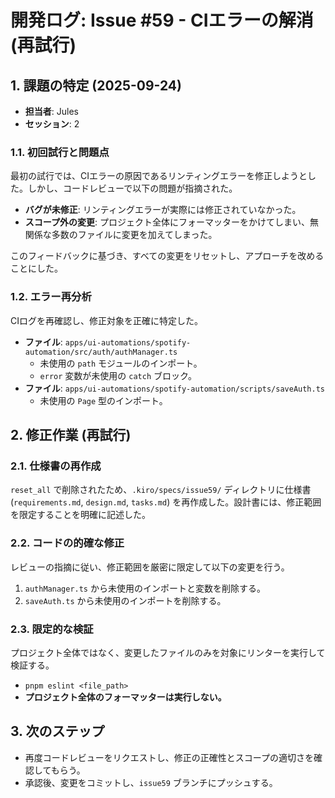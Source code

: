 # 開発ログ: Issue #59 - CIエラーの解消 (再試行)

## 1. 課題の特定 (2025-09-24)

- **担当者**: Jules
- **セッション**: 2

### 1.1. 初回試行と問題点

最初の試行では、CIエラーの原因であるリンティングエラーを修正しようとした。しかし、コードレビューで以下の問題が指摘された。
- **バグが未修正**: リンティングエラーが実際には修正されていなかった。
- **スコープ外の変更**: プロジェクト全体にフォーマッターをかけてしまい、無関係な多数のファイルに変更を加えてしまった。

このフィードバックに基づき、すべての変更をリセットし、アプローチを改めることにした。

### 1.2. エラー再分析

CIログを再確認し、修正対象を正確に特定した。
- **ファイル**: `apps/ui-automations/spotify-automation/src/auth/authManager.ts`
  - 未使用の `path` モジュールのインポート。
  - `error` 変数が未使用の `catch` ブロック。
- **ファイル**: `apps/ui-automations/spotify-automation/scripts/saveAuth.ts`
  - 未使用の `Page` 型のインポート。

## 2. 修正作業 (再試行)

### 2.1. 仕様書の再作成

`reset_all` で削除されたため、`.kiro/specs/issue59/` ディレクトリに仕様書 (`requirements.md`, `design.md`, `tasks.md`) を再作成した。設計書には、修正範囲を限定することを明確に記述した。

### 2.2. コードの的確な修正

レビューの指摘に従い、修正範囲を厳密に限定して以下の変更を行う。
1.  `authManager.ts` から未使用のインポートと変数を削除する。
2.  `saveAuth.ts` から未使用のインポートを削除する。

### 2.3. 限定的な検証

プロジェクト全体ではなく、変更したファイルのみを対象にリンターを実行して検証する。
- `pnpm eslint <file_path>`
- **プロジェクト全体のフォーマッターは実行しない。**

## 3. 次のステップ

- 再度コードレビューをリクエストし、修正の正確性とスコープの適切さを確認してもらう。
- 承認後、変更をコミットし、`issue59` ブランチにプッシュする。